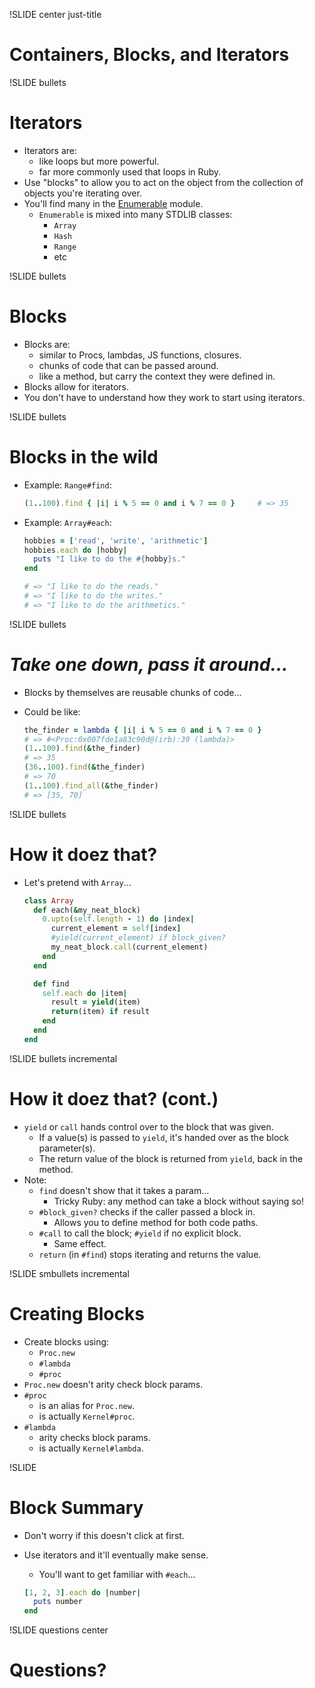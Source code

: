 !SLIDE center just-title
# Containers, Blocks, and Iterators

!SLIDE bullets
# Iterators

* Iterators are:
    * like loops but more powerful.
    * far more commonly used that loops in Ruby.
* Use "blocks" to allow you to act on the object from the collection of objects
  you're iterating over.
* You'll find many in the [Enumerable](http://rdoc.info/stdlib/core/Enumerable)
  module.
    * `Enumerable` is mixed into many STDLIB classes:
        * `Array`
        * `Hash`
        * `Range`
        * etc


!SLIDE bullets
# Blocks

* Blocks are:
    * similar to Procs, lambdas, JS functions, closures.
    * chunks of code that can be passed around.
    * like a method, but carry the context they were defined in.
* Blocks allow for iterators.
* You don't have to understand how they work to start using iterators.

!SLIDE bullets
# Blocks in the wild

* Example: `Range#find`:

    ```ruby
    (1..100).find { |i| i % 5 == 0 and i % 7 == 0 }     # => 35
    ```
* Example: `Array#each`:

    ```ruby
    hobbies = ['read', 'write', 'arithmetic']
    hobbies.each do |hobby|
      puts "I like to do the #{hobby}s."
    end

    # => "I like to do the reads."
    # => "I like to do the writes."
    # => "I like to do the arithmetics."
    ```

!SLIDE bullets
# _Take one down, pass it around..._

* Blocks by themselves are reusable chunks of code...
* Could be like:

    ```ruby
    the_finder = lambda { |i| i % 5 == 0 and i % 7 == 0 }
    # => #<Proc:0x007fde1a83c90d@(irb):39 (lambda)>
    (1..100).find(&the_finder)
    # => 35
    (36..100).find(&the_finder)
    # => 70
    (1..100).find_all(&the_finder)
    # => [35, 70]
    ```

!SLIDE bullets
# How it doez that?

* Let's pretend with `Array`...

    ```ruby
    class Array
      def each(&my_neat_block)
        0.upto(self.length - 1) do |index|
          current_element = self[index]
          #yield(current_element) if block_given?
          my_neat_block.call(current_element)
        end
      end

      def find
        self.each do |item|
          result = yield(item)
          return(item) if result
        end
      end
    end
    ```

!SLIDE bullets incremental
# How it doez that? (cont.)

* `yield` or `call` hands control over to the block that was given.
    * If a value(s) is passed to `yield`, it's handed over as the block
      parameter(s).
    * The return value of the block is returned from `yield`, back in the method.
* Note:
    * `find` doesn't show that it takes a param...
        * Tricky Ruby: any method can take a block without saying so!
    * `#block_given?` checks if the caller passed a block in.
        * Allows you to define method for both code paths.
    * `#call` to call the block; `#yield` if no explicit block.
        * Same effect.
    * `return` (in `#find`) stops iterating and returns the value.

!SLIDE smbullets incremental
# Creating Blocks

* Create blocks using:
    * `Proc.new`
    * `#lambda`
    * `#proc`
* `Proc.new` doesn't arity check block params.
* `#proc`
    * is an alias for `Proc.new`.
    * is actually `Kernel#proc`.
* `#lambda`
    * arity checks block params.
    * is actually `Kernel#lambda`.

!SLIDE
# Block Summary

* Don't worry if this doesn't click at first.
* Use iterators and it'll eventually make sense.
    * You'll want to get familiar with `#each`...

    ```ruby
    [1, 2, 3].each do |number|
      puts number
    end
    ```

!SLIDE questions center
# Questions?
